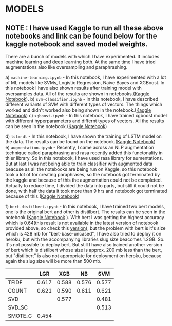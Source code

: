 # MODELS

## NOTE : I have used Kaggle to run all these above notebooks and link can be found below for the kaggle notebook and saved model weights.


  There are a bunch of models with which I have experimented. It includes machine learning and deep learning both. At the same time I have tried augmentations also like oversampling and paraphrashing.
  
  a) ```machine-learning.ipynb``` - In this notebook, I have experimented with a lot of ML models like SVMs, Logistic Regression, Naive Bayes and XGBoost. In this notebook I have also shown results after training model with oversamples data. All of the results are shown in notebooks.([Kaggle Notebook](https://www.kaggle.com/adityakumar01/machine-learning)).           b) ```svm-classifier.ipynb``` - In this notebook, I have described different variants of SVM with different types of vectors. The things which worked and didn't worked also being shown in the notebook.([Kaggle Notebook](https://www.kaggle.com/adityakumar01/svm-classifier)) 
  c) ```xgboost.ipynb``` - In this notebook, I have trained xgboost model with different hyperparameters and differnt types of vectors. All the results can be seen in the notebook.([Kaggle Notebook](https://www.kaggle.com/adityakumar01/xgboost))
  
  d) ```lstm-dl``` - In this notebook, I have shown the training of LSTM model on the data. The results can be found on the notebook.([Kaggle Notebook](https://www.kaggle.com/adityakumar01/lstm-dl))   
  e) ```augmentation.ipynb``` - Recently, I came across an NLP augmentation technique called paraphrasing and rasa recently added this functonality in thier library. So in this notebook, I have used rasa library for aumentations. But at last I was not being able to train classifier with augmented data beacuse as all the notebooks are being run on Kaggle, so this notebook took a lot of for creating paraphrases, so the notebook got terminated by the kaggle and because of this the augmentation could not be completed. Actually to reduce time, I divided the data into parts, but still it could not be done, with half the data it took more than 9 hrs and notebook got terminated because of this.([Kaggle Notebook](https://www.kaggle.com/adityakumar01/augmentation1))
                                                                        
  f) ```bert-distilbert.ipynb``` - In this notebook, I have trained two bert models, one is the original bert and other is distilbert. The results can be seen in the notebook.([Kaggle Notebook](https://www.kaggle.com/adityakumar01/bert-distilbert)  ). With bert I was getting the highest accuracy which is 0.64(this result is not available in the latest version of notebook provided above, so check this [version](https://www.kaggle.com/adityakumar01/bert-distilbert?scriptVersionId=32581570)), but the problem with bert is it's size which is 428 mb for "bert-base-uncased", I have also tried to deploy it on heroku, but with the accompanying libraries slug size beacomes 1.2GB. So. It's not possible to deploy bert. But still I have also trained another version of bert which is distilbert whose size is approx. 200 mb less than the bert, but "distilbert" is also not appropriate for deployment on heroku, because again the slug size will be more than 500 mb.                                                                                                  
  
  
  
|         | LGR   | XGB   | NB    | SVM   |
|---------|-------|-------|-------|-------|
| TFIDF   | 0.617 | 0.588 | 0.576 | 0.577 |
| COUNT   | 0.621 | 0.590 | 0.611 | 0.621 |
| SVD     |       | 0.577 |       | 0.481 |
| SVD_SC  |       |       |       | 0.513 |
| SMOTE_C | 0.454 |       |       |       |
  
  

